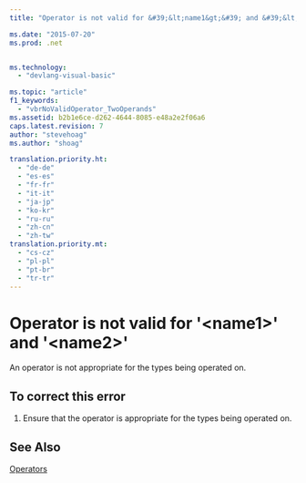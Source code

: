 ```yaml
---
title: "Operator is not valid for &#39;&lt;name1&gt;&#39; and &#39;&lt;name2&gt;&#39; | Microsoft Docs"

ms.date: "2015-07-20"
ms.prod: .net


ms.technology: 
  - "devlang-visual-basic"

ms.topic: "article"
f1_keywords: 
  - "vbrNoValidOperator_TwoOperands"
ms.assetid: b2b1e6ce-d262-4644-8085-e48a2e2f06a6
caps.latest.revision: 7
author: "stevehoag"
ms.author: "shoag"

translation.priority.ht: 
  - "de-de"
  - "es-es"
  - "fr-fr"
  - "it-it"
  - "ja-jp"
  - "ko-kr"
  - "ru-ru"
  - "zh-cn"
  - "zh-tw"
translation.priority.mt: 
  - "cs-cz"
  - "pl-pl"
  - "pt-br"
  - "tr-tr"
---
```

# Operator is not valid for &#39;&lt;name1&gt;&#39; and &#39;&lt;name2&gt;&#39;
An operator is not appropriate for the types being operated on.  
  
## To correct this error  
  
1.  Ensure that the operator is appropriate for the types being operated on.  
  
## See Also  
 [Operators](../../visual-basic/language-reference/operators/index.md)